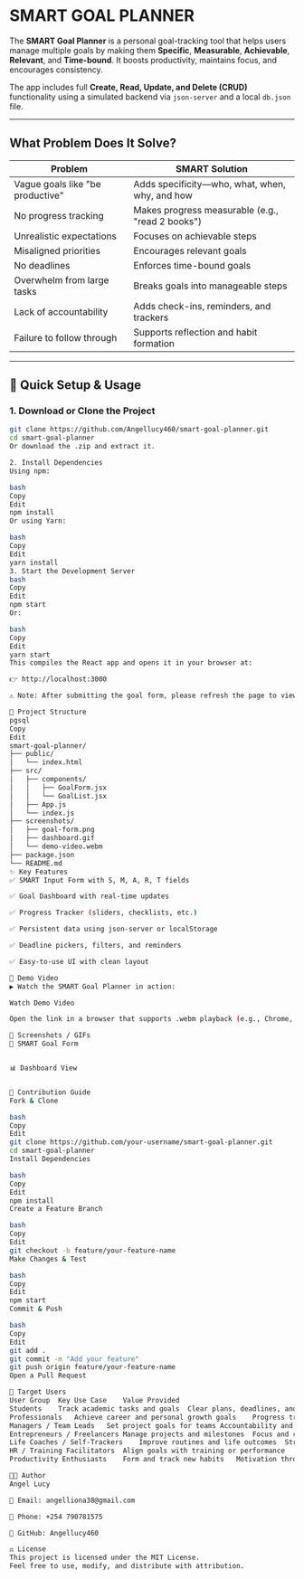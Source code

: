 # SMART GOAL PLANNER

The **SMART Goal Planner** is a personal goal-tracking tool that helps users manage multiple goals by making them **Specific**, **Measurable**, **Achievable**, **Relevant**, and **Time-bound**. It boosts productivity, maintains focus, and encourages consistency.

The app includes full **Create, Read, Update, and Delete (CRUD)** functionality using a simulated backend via `json-server` and a local `db.json` file.

---

##  What Problem Does It Solve?

| Problem                          | SMART Solution                                             |
|----------------------------------|-------------------------------------------------------------|
| Vague goals like "be productive" | Adds specificity—who, what, when, why, and how              |
| No progress tracking             | Makes progress measurable (e.g., "read 2 books")            |
| Unrealistic expectations         | Focuses on achievable steps                                 |
| Misaligned priorities            | Encourages relevant goals                                   |
| No deadlines                     | Enforces time-bound goals                                   |
| Overwhelm from large tasks       | Breaks goals into manageable steps                          |
| Lack of accountability           | Adds check-ins, reminders, and trackers                     |
| Failure to follow through        | Supports reflection and habit formation                     |

---

## 🚀 Quick Setup & Usage

### 1. Download or Clone the Project

```bash
git clone https://github.com/Angellucy460/smart-goal-planner.git
cd smart-goal-planner
Or download the .zip and extract it.

2. Install Dependencies
Using npm:

bash
Copy
Edit
npm install
Or using Yarn:

bash
Copy
Edit
yarn install
3. Start the Development Server
bash
Copy
Edit
npm start
Or:

bash
Copy
Edit
yarn start
This compiles the React app and opens it in your browser at:

👉 http://localhost:3000

⚠️ Note: After submitting the goal form, please refresh the page to view your newly added goal. This is due to json-server not auto-refreshing state.

📁 Project Structure
pgsql
Copy
Edit
smart-goal-planner/
├── public/
│   └── index.html
├── src/
│   ├── components/
│   │   ├── GoalForm.jsx
│   │   └── GoalList.jsx
│   ├── App.js
│   └── index.js
├── screenshots/
│   ├── goal-form.png
│   ├── dashboard.gif
│   └── demo-video.webm
├── package.json
└── README.md
✨ Key Features
✅ SMART Input Form with S, M, A, R, T fields

✅ Goal Dashboard with real-time updates

✅ Progress Tracker (sliders, checklists, etc.)

✅ Persistent data using json-server or localStorage

✅ Deadline pickers, filters, and reminders

✅ Easy-to-use UI with clean layout

🎥 Demo Video
▶️ Watch the SMART Goal Planner in action:

Watch Demo Video

Open the link in a browser that supports .webm playback (e.g., Chrome, Firefox).

📸 Screenshots / GIFs
📝 SMART Goal Form


📊 Dashboard View


🤝 Contribution Guide
Fork & Clone

bash
Copy
Edit
git clone https://github.com/your-username/smart-goal-planner.git
cd smart-goal-planner
Install Dependencies

bash
Copy
Edit
npm install
Create a Feature Branch

bash
Copy
Edit
git checkout -b feature/your-feature-name
Make Changes & Test

bash
Copy
Edit
npm start
Commit & Push

bash
Copy
Edit
git add .
git commit -m "Add your feature"
git push origin feature/your-feature-name
Open a Pull Request

🎯 Target Users
User Group	Key Use Case	Value Provided
Students	Track academic tasks and goals	Clear plans, deadlines, and priorities
Professionals	Achieve career and personal growth goals	Progress tracking, structure
Managers / Team Leads	Set project goals for teams	Accountability and measurable outcomes
Entrepreneurs / Freelancers	Manage projects and milestones	Focus and consistent execution
Life Coaches / Self-Trackers	Improve routines and life outcomes	Structured goal tracking and motivation
HR / Training Facilitators	Align goals with training or performance	Standardized goal setting and assessment
Productivity Enthusiasts	Form and track new habits	Motivation through measurable progress

🧑‍💻 Author
Angel Lucy

📧 Email: angelliona38@gmail.com

📱 Phone: +254 790781575

🔗 GitHub: Angellucy460

⚖️ License
This project is licensed under the MIT License.
Feel free to use, modify, and distribute with attribution.